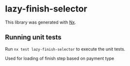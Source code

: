 # lazy-finish-selector

This library was generated with [Nx](https://nx.dev).

## Running unit tests

Run `nx test lazy-finish-selector` to execute the unit tests.

Used for loading of finish step based on payment type
